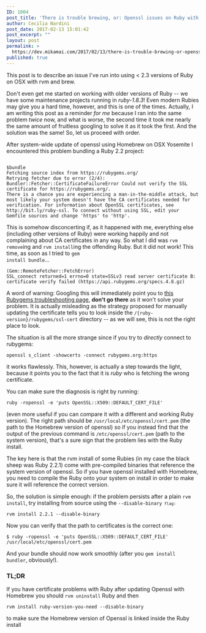 ```yaml
---
ID: 1004
post_title: 'There is trouble brewing, or: Openssl issues on Ruby with Homebrew'
author: Cecilia Nardini
post_date: 2017-02-13 15:01:42
post_excerpt: ""
layout: post
permalink: >
  https://dev.mikamai.com/2017/02/13/there-is-trouble-brewing-or-openssl-issues-on-ruby-with-homebrew/
published: true
---
```

This post is to describe an issue I've run into using &lt; 2.3 versions of Ruby on OSX with rvm and brew.

Don't even get me started on working with older versions of Ruby -- we have some maintenance projects running in <em>ruby-1.8.3</em>! Even modern Rubies may give you a hard time, however, and this is one of the times. Actually, I am writing this post as a reminder <em>for me</em> because I ran into the same problem <em>twice</em> now, and what is worse, the second time it took me nearly the same amount of fruitless googling to solve it as it took the first. And the solution was the same! So, let us proceed with order.

<!--more-->

After system-wide update of openssl using Homebrew on OSX Yosemite I encountered this problem bundling a Ruby 2.2 project:
<pre><code>
$bundle
Fetching source index from https://rubygems.org/
Retrying fetcher due to error (2/4): Bundler::Fetcher::CertificateFailureError Could not verify the SSL certificate for https://rubygems.org/.
There is a chance you are experiencing a man-in-the-middle attack, but most likely your system doesn't have the CA certificates needed for verification. For information about OpenSSL certificates, see http://bit.ly/ruby-ssl. To connect without using SSL, edit your Gemfile sources and change 'https' to 'http'.
</code></pre>
This is somehow disconcerting if, as it happened with me, everything else (including other versions of Ruby) were working happily and not complaining about CA certificates in any way. So what I did was <code>rvm remove</code>ing and <code>rvm install</code>ing the offending Ruby. But it did not work! This time, as soon as I tried to <code>gem install bundle</code>...
<pre><code>(Gem::RemoteFetcher::FetchError)
SSL_connect returned=1 errno=0 state=SSLv3 read server certificate B: certificate verify failed (https://api.rubygems.org/specs.4.8.gz)
</code></pre>
A word of warning: Googling this will immediately point you to <a href="http://guides.rubygems.org/ssl-certificate-update/">this Rubygems troubleshooting page</a>, <strong>don't go there</strong> as it won't solve your problem. It is actually misleading as the strategy proposed for manually updating the certificate tells you to look inside the <code>/{ruby-version}/rubygems/ssl-cert</code> directory -- as we will see, this is not the right place to look.

The situation is all the more strange since if you try to <em>directly</em> connect to rubygems:
<pre><code>openssl s_client -showcerts -connect rubygems.org:https
</code></pre>
it works flawlessly. This, however, is actually a step towards the light, because it points you to the fact that it is <em>ruby</em> who is fetching the wrong certificate.

You can make sure the diagnosis is right by running:
<pre><code>ruby -ropenssl -e 'puts OpenSSL::X509::DEFAULT_CERT_FILE'
</code></pre>
(even more useful if you can compare it with a different and working Ruby version).
The right path should be <code>/usr/local/etc/openssl/cert.pem</code> (the path to the Homebrew version of openssl) so if you instead find that the output of the previous command is <code>/etc/openssl/cert.pem</code> (path to the system version), that's a sure sign that the problem lies with the Ruby install.

The key here is that the rvm install of some Rubies (in my case the black sheep was Ruby 2.2.1) come with pre-compiled binaries that reference the system version of openssl. So if you have openssl installed with Homebrew, you need to compile the Ruby onto your system on install in order to make sure it will reference the correct version.

So, the solution is simple enough: if the problem persists after a plain <code>rvm install</code>, try installing from source using the <code>--disable-binary<code> flag:</code></code>
<pre><code>rvm install 2.2.1 --disable-binary
</code></pre>
Now you can verify that the path to certificates is the correct one:
<pre><code>$ ruby -ropenssl -e 'puts OpenSSL::X509::DEFAULT_CERT_FILE'
/usr/local/etc/openssl/cert.pem
</code></pre>
And your bundle should now work smoothly (after you <code>gem install bundler</code>, obviously!).
<h3>TL;DR</h3>
If you have certificate problems with Ruby after updating Openssl with Homebrew you should <code>rvm uninstall</code> Ruby and then
<pre><code>rvm install ruby-version-you-need --disable-binary
</code></pre>
to make sure the Homebrew version of Openssl is linked inside the Ruby install
